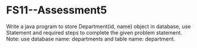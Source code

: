 # FS11--Assessment5
Write a java program to store Department(id, name) object in database, use Statement and required steps to complete the given problem statement.
Note: use database name: departments and table name: department.
